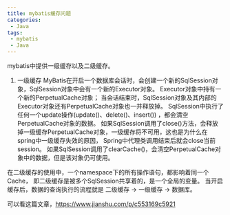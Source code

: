 ```yaml
---
title: mybatis缓存问题
categories:
 - Java
tags: 
 - mybatis
 - Java  
---
```


mybatis中提供一级缓存以及二级缓存。

1. 一级缓存
MyBatis在开启一个数据库会话时，会创建一个新的SqlSession对象，SqlSession对象中会有一个新的Executor对象。
Executor对象中持有一个新的PerpetualCache对象；
当会话结束时，SqlSession对象及其内部的Executor对象还有PerpetualCache对象也一并释放掉。
SqlSession中执行了任何一个update操作(update()、delete()、insert()) ，都会清空PerpetualCache对象的数据。
如果SqlSession调用了close()方法，会释放掉一级缓存PerpetualCache对象，一级缓存将不可用，这也是为什么在spring中一级缓存失效的原因，
Spring中代理类调用结束后就会close当前session。
如果SqlSession调用了clearCache()，会清空PerpetualCache对象中的数据，但是该对象仍可使用。

在二级缓存的使用中，一个namespace下的所有操作语句，都影响着同一个Cache，
即二级缓存是被多个SqlSession共享着的，是一个全局的变量。
当开启缓存后，数据的查询执行的流程就是 二级缓存 -> 一级缓存 -> 数据库。


可以看这篇文章，https://www.jianshu.com/p/c553169c5921

